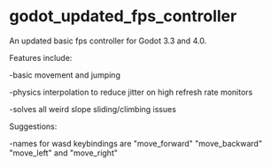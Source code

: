 # godot_updated_fps_controller
An updated basic fps controller for Godot 3.3 and 4.0.

Features include:

-basic movement and jumping

-physics interpolation to reduce jitter on high refresh rate monitors

-solves all weird slope sliding/climbing issues 


Suggestions:

-names for wasd keybindings are "move_forward" "move_backward" "move_left" and "move_right"
